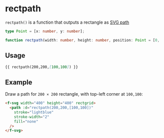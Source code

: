 # rectpath

`rectpath()` is a function that outputs a rectangle as [SVG path](https://developer.mozilla.org/en-US/docs/Web/SVG/Tutorial/Paths)

```ts
type Point = [x: number, y: number];

function rectpath(width: number, height: number, position: Point = [0, 0]);
```

## Usage

```md
{{ rectpath(200,200,[100,100]) }}
```

## Example

Draw a path for `200 × 200` rectangle, with top-left corner at `100,100`:

```md
<f-svg width="400" height="400" rectgrid>
  <path :d="rectpath(200,200,[100,100])"
    stroke="lightblue"
    stroke-width="2"
    fill="none"
  />
</f-svg>
```
